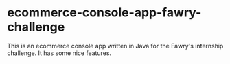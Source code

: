 # ecommerce-console-app-fawry-challenge
This is an ecommerce console app written in Java for the Fawry's internship challenge. It has some nice features.
